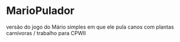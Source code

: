 # MarioPulador
versão do jogo do Mário simples em que ele pula canos com plantas carnívoras / trabalho para CPWII
